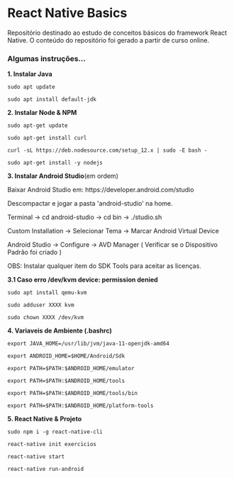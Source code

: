 <h1>React Native Basics</h1>

<p>Repositório destinado ao estudo de conceitos básicos do 
    framework React Native. O conteúdo do repositório foi 
    gerado a partir de curso online.</p>

<h3>Algumas instruções...</h3>

<p><b>1. Instalar Java</b></p>

<p><code>sudo apt update</code></p>

<p><code>sudo apt install default-jdk</code></p>

<p><b>2. Instalar Node & NPM</b></p>

<p><code>sudo apt-get update</code></p>

<p><code>sudo apt-get install curl</code></p>

<p><code>curl -sL https://deb.nodesource.com/setup_12.x | sudo -E bash -</code></p>

<p><code>sudo apt-get install -y nodejs</code></p>

<p><b>3. Instalar Android Studio</b>(em ordem)</p>

<p>Baixar Android Studio em: https://developer.android.com/studio</p>

<p>Descompactar e jogar a pasta 'android-studio' na home.</p>

<p>Terminal -> cd android-studio -> cd bin -> ./studio.sh</p>

<p>Custom Installation -> Selecionar Tema -> Marcar Android Virtual Device</p>

<p>Android Studio -> Configure -> AVD Manager ( Verificar se o Dispositivo Padrão foi criado )</p>

<p>OBS: Instalar qualquer item do SDK Tools para aceitar as licenças.</p>

<p><b>3.1 Caso erro /dev/kvm device: permission denied</b></p>

<p><code>sudo apt install qemu-kvm</code></p>

<p><code>sudo adduser XXXX kvm</code></p>

<p><code>sudo chown XXXX /dev/kvm</code></p>

<p><b>4. Variaveis de Ambiente (.bashrc)</b></p>

<p><code>export JAVA_HOME=/usr/lib/jvm/java-11-openjdk-amd64</code></p>

<p><code>export ANDROID_HOME=$HOME/Android/Sdk</code></p>

<p><code>export PATH=$PATH:$ANDROID_HOME/emulator</code></p>

<p><code>export PATH=$PATH:$ANDROID_HOME/tools</code></p>

<p><code>export PATH=$PATH:$ANDROID_HOME/tools/bin</code></p>

<p><code>export PATH=$PATH:$ANDROID_HOME/platform-tools</code></p>

<p><b>5. React Native & Projeto</b></p>

<p><code>sudo npm i -g react-native-cli</code></p>

<p><code>react-native init exercicios</code></p>

<p><code>react-native start</code></p>

<p><code>react-native run-android</code></p>
